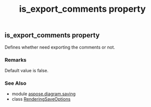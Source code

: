 ﻿---
title: is_export_comments property
second_title: Aspose.Diagram for Python via .NET API References
description: 
type: docs
weight: 90
url: /python-net/aspose.diagram.saving/renderingsaveoptions/is_export_comments/
is_root: false
---

## is_export_comments property


Defines whether need exporting the comments or not.
### Remarks 


Default value is false.

### See Also
* module [aspose.diagram.saving](../../)
* class [RenderingSaveOptions](/diagram/python-net/aspose.diagram.saving/renderingsaveoptions)

